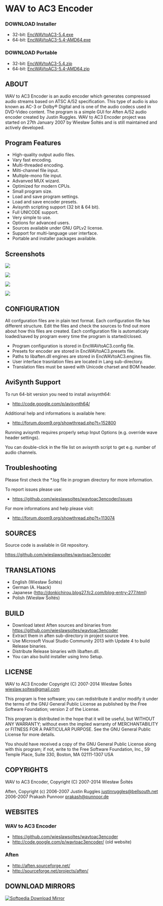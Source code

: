 # WAV to AC3 Encoder

### DOWNLOAD Installer

* 32-bit: [EncWAVtoAC3-5.4.exe](https://github.com/wieslawsoltes/wavtoac3encoder/releases/download/5.4/EncWAVtoAC3-5.4.exe)
* 64-bit: [EncWAVtoAC3-5.4-AMD64.exe](https://github.com/wieslawsoltes/wavtoac3encoder/releases/download/5.4/EncWAVtoAC3-5.4-AMD64.exe)

### DOWNLOAD Portable

* 32-bit: [EncWAVtoAC3-5.4.zip](https://github.com/wieslawsoltes/wavtoac3encoder/releases/download/5.4/EncWAVtoAC3-5.4.zip)
* 64-bit: [EncWAVtoAC3-5.4-AMD64.zip](https://github.com/wieslawsoltes/wavtoac3encoder/releases/download/5.4/EncWAVtoAC3-5.4-AMD64.zip)

## ABOUT

WAV to AC3 Encoder is an audio encoder which generates compressed 
audio streams based on ATSC A/52 specification. This type of audio 
is also known as AC-3 or Dolby® Digital and is one of the audio codecs 
used in DVD-Video content. The program is a simple GUI for Aften A/52 
audio encoder  created by Justin Ruggles. WAV to AC3 Encoder 
project was started on 27th January 2007 by Wiesław Šoltés and is still
maintained and actively developed.

## Program Features

* High-quality output audio files.
* Vary fast encoding.
* Multi-threaded encoding.
* Milti-channel file input.
* Multiple-mono file input.
* Advanved MUX wizard.
* Optimized for modern CPUs.
* Small program size.
* Load and save program settings.
* Load and save encoder presets.
* Avisynth scripting support (32 bit & 64 bit).
* Full UNICODE support.
* Very simple to use.
* Options for advanced users.
* Sources available under GNU GPLv2 license.
* Support for multi-language user interface.
* Portable and installer packages available.

## Screenshots

![](http://i62.tinypic.com/2rw9bt1.png)

![](http://i58.tinypic.com/n3w9kp.png)

![](http://i60.tinypic.com/iyog7d.png)

![](http://i58.tinypic.com/zn06yr.png)

## CONFIGURATION

All confguration files are in plain text format. Each configuration file 
has different structure. Edit the files and check the sources to find 
out more about how this files are created. Each configuration file is 
automaticaly loaded/saved by program every time the program is started/closed.

* Program configuration is stored in EncWAVtoAC3.config file.
* Presets for encoder are stored in EncWAVtoAC3.presets file.
* Paths to libaften.dll engines are stored in EncWAVtoAC3.engines file.
* User interface trasnlation files are located in Lang sub-directory.
* Translation files must be saved with Unicode charset and BOM header.

## AviSynth Support

To run 64-bit version you need to install avisynth64:
* http://code.google.com/p/avisynth64/

Additional help and informations is available here: 
* http://forum.doom9.org/showthread.php?t=152800

Running avisynth requires properly setup  Input Options (e.g. override wave header settings).

You can double-click in the file list on avisynth script to get e.g. number of audio channels.

## Troubleshooting

Please first check the *.log file in program directory for more information.

To report issues please use: 
* https://github.com/wieslawsoltes/wavtoac3encoder/issues

For more informations and help please visit:
* http://forum.doom9.org/showthread.php?t=113074

## SOURCES

Source code is available in Git repository.

https://github.com/wieslawsoltes/wavtoac3encoder

## TRANSLATIONS

* English (Wiesław Šoltés)
* German (A. Haack)
* Japanese (http://donkichirou.blog27.fc2.com/blog-entry-277.html)
* Polish (Wiesław Šoltés)

## BUILD

* Download latest Aften sources and binaries from https://github.com/wieslawsoltes/wavtoac3encoder
* Extract them in aften sub-directory in project source tree.
* Use Microsoft Visual Studio Community 2013 with Update 4 to build Release binaries.
* Distribute Release binaries with libaften.dll.
* You can also build installer using Inno Setup.

## LICENSE

WAV to AC3 Encoder
Copyright (C) 2007-2014 Wiesław Šoltés <wieslaw.soltes@gmail.com>

This program is free software; you can redistribute it and/or modify
it under the terms of the GNU General Public License as published by
the Free Software Foundation; version 2 of the License.

This program is distributed in the hope that it will be useful,
but WITHOUT ANY WARRANTY; without even the implied warranty of
MERCHANTABILITY or FITNESS FOR A PARTICULAR PURPOSE.  See the
GNU General Public License for more details.

You should have received a copy of the GNU General Public License
along with this program; if not, write to the Free Software
Foundation, Inc., 59 Temple Place, Suite 330, Boston, MA  02111-1307  USA

## COPYRIGHTS

WAV to AC3 Encoder, Copyright (C) 2007-2014 Wiesław Šoltés

Aften, Copyright (c) 2006-2007 Justin Ruggles <justinruggles@bellsouth.net>
                     2006-2007 Prakash Punnoor <prakash@punnoor.de>

## WEBSITES

### WAV to AC3 Encoder

* https://github.com/wieslawsoltes/wavtoac3encoder
* http://code.google.com/p/wavtoac3encoder/ (old website)

### Aften

* http://aften.sourceforge.net/
* http://sourceforge.net/projects/aften/

## DOWNLOAD MIRRORS

[![Softpedia Download Mirror](http://www.softpedia.com/_img/softpedia_100_free.png)](http://www.softpedia.com/get/Multimedia/Audio/Audio-CD-Rippers-Encoders/WAV-to-AC3-Encoder.shtml)
